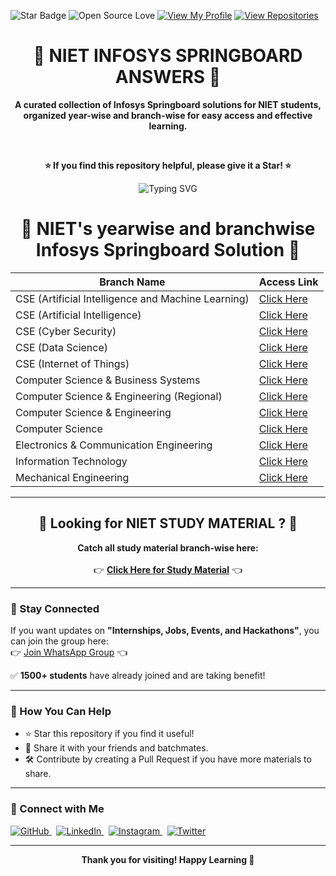 ![Star Badge](https://img.shields.io/static/v1?label=%F0%9F%8C%9F&message=If%20Useful&style=style=flat&color=BC4E99)
![Open Source Love](https://badges.frapsoft.com/os/v1/open-source.svg?v=103)
[![View My Profile](https://img.shields.io/badge/View-My_Profile-green?logo=GitHub)](https://github.com/DevGoyalG)
[![View Repositories](https://img.shields.io/badge/View-My_Repositories-blue?logo=GitHub)](https://github.com/DevGoyalG?tab=repositories)

<h1 align="center"> 🚀 NIET INFOSYS SPRINGBOARD ANSWERS 🚀 </h1>

<p align="center">
  <b>A curated collection of Infosys Springboard solutions for NIET students,<br>organized year-wise and branch-wise for easy access and effective learning.</b>
</p>


<br/>

<p align="center">
  <b>⭐ If you find this repository helpful, please give it a Star! ⭐</b>
</p>

<p align="center">
  <p align="center"><img src="https://readme-typing-svg.demolab.com?font=Segoe+script&duration=1000&pause=1000&center=true&vCenter=true&random=false&width=435&lines=Goal+%3A+20+%E2%98%85" alt="Typing SVG" /></a> </p>
</p>

<H1 align="center"> 🔷 NIET's yearwise and branchwise Infosys Springboard Solution 🔷 </H1>

| Branch Name                                               | Access Link                                          |
|-----------------------------------------------------------|------------------------------------------------------|
| CSE (Artificial Intelligence and Machine Learning)        | [Click Here](https://github.com/DevGoyalG/NIET-Infosys-Springboard/blob/main/NIET%20Infosys%20Springboard%20Solutions/CSE%20(Artificial%20Intelligence%20and%20Machine%20Learning).md) |
| CSE (Artificial Intelligence)                             | [Click Here](https://github.com/DevGoyalG/NIET-Infosys-Springboard/blob/main/NIET%20Infosys%20Springboard%20Solutions/CSE%20(Artificial%20Intelligence).md)  |
| CSE (Cyber Security)                                      | [Click Here](https://github.com/DevGoyalG/NIET-Infosys-Springboard/blob/main/NIET%20Infosys%20Springboard%20Solutions/CSE%20(Cyber%20Security).md)           |
| CSE (Data Science)                                        | [Click Here](https://github.com/DevGoyalG/NIET-Infosys-Springboard/blob/main/NIET%20Infosys%20Springboard%20Solutions/CSE%20(Data%20Science).md)             |
| CSE (Internet of Things)                                  | [Click Here](https://github.com/DevGoyalG/NIET-Infosys-Springboard/blob/main/NIET%20Infosys%20Springboard%20Solutions/CSE%20(Internet%20of%20Things).md)     |
| Computer Science & Business Systems                       | [Click Here](https://github.com/DevGoyalG/NIET-Infosys-Springboard/blob/main/NIET%20Infosys%20Springboard%20Solutions/Computer%20Science%20%26%20Business%20Systems.md) |
| Computer Science & Engineering (Regional)                 | [Click Here](https://github.com/DevGoyalG/NIET-Infosys-Springboard/blob/main/NIET%20Infosys%20Springboard%20Solutions/Computer%20Science%20%26%20Engineering%20(Regional).md) |
| Computer Science & Engineering                            | [Click Here](https://github.com/DevGoyalG/NIET-Infosys-Springboard/blob/main/NIET%20Infosys%20Springboard%20Solutions/Computer%20Science%20%26%20Engineering.md) |
| Computer Science                                          | [Click Here](https://github.com/DevGoyalG/NIET-Infosys-Springboard/blob/main/NIET%20Infosys%20Springboard%20Solutions/Computer%20Science.md)                 |
| Electronics & Communication Engineering                   | [Click Here](https://github.com/DevGoyalG/NIET-Infosys-Springboard/blob/main/NIET%20Infosys%20Springboard%20Solutions/Electronics%20%26%20Communication%20Engineering.md) |
| Information Technology                                    | [Click Here](https://github.com/DevGoyalG/NIET-Infosys-Springboard/blob/main/NIET%20Infosys%20Springboard%20Solutions/Information%20Technology.md)           |
| Mechanical Engineering                                    | [Click Here](https://github.com/DevGoyalG/NIET-Infosys-Springboard/blob/main/NIET%20Infosys%20Springboard%20Solutions/Mechanical%20Engineering.md)           |

---

<h2 align="center">🔶 Looking for NIET STUDY MATERIAL ? 🔶</h2>

<p align="center">
  <b>Catch all study material branch-wise here:</b><br><br>
  👉 <a href="https://github.com/DevGoyalG/NIET-Study-Material" target="_blank"><b>Click Here for Study Material</b></a> 👈
</p>

---

### 📢 Stay Connected

If you want updates on **"Internships, Jobs, Events, and Hackathons"**, you can join the group here:  
👉 [Join WhatsApp Group](https://chat.whatsapp.com/KlozUtzoRSKAUebkcoPnYN) 👈

✅ **1500+ students** have already joined and are taking benefit!

---

### 📌 How You Can Help

- ⭐ Star this repository if you find it useful!
- 🔗 Share it with your friends and batchmates.
- 🛠️ Contribute by creating a Pull Request if you have more materials to share.

---

### 🤝 Connect with Me


<a href="https://github.com/DevGoyalG" target="_blank">
  <img src="https://img.shields.io/badge/GitHub-181717?style=for-the-badge&logo=github&logoColor=white" alt="GitHub"/>
</a>
&nbsp;
<a href="https://www.linkedin.com/in/devgoyalg/" target="_blank">
  <img src="https://img.shields.io/badge/LinkedIn-0A66C2?style=for-the-badge&logo=linkedin&logoColor=white" alt="LinkedIn"/>
</a>
&nbsp;
<a href="https://www.instagram.com/dev_goyal_g/" target="_blank">
  <img src="https://img.shields.io/badge/Instagram-E4405F?style=for-the-badge&logo=instagram&logoColor=white" alt="Instagram"/>
</a>
&nbsp;
<a href="https://x.com/dev_goyal_g" target="_blank">
  <img src="https://img.shields.io/badge/Twitter-1DA1F2?style=for-the-badge&logo=twitter&logoColor=white" alt="Twitter"/>
</a>

---
<p align="center">
  <b>Thank you for visiting! Happy Learning 🚀</b>
</p>

<!--
<br> 

<H2 align="center"> This repository contains answers for the following courses.</H2>
<br> 

<p align="center"> <a href="https://github.com/DevGoyalG/NIET-Infosys-Springboard/tree/main/Programming%20Fundamentals%20using%20Python%20-%20Part%201"><img src="https://github.com/DevGoyalG/NIET-Infosys-Springboard/blob/main/img/Programming%20Fundamentals%20using%20Python%20-%20Part%201.png">Click Here ⚡︎</a></p>

<br>

<p align="center"> <a href="https://github.com/DevGoyalG/NIET-Infosys-Springboard/tree/main/Programming%20using%20Java"><img src="https://github.com/DevGoyalG/NIET-Infosys-Springboard/blob/main/img/Programming%20using%20Java.png">Click Here ⚡︎</a></p>

<br>

<p align="center"> <a href="https://github.com/DevGoyalG/NIET-Infosys-Springboard/tree/main/Data%20Structures%20and%20Algorithms%20using%20Java"><img src="https://github.com/DevGoyalG/NIET-Infosys-Springboard/blob/main/img/Data%20Structures%20and%20Algorithms%20using%20Java.png">Click Here ⚡︎</a></p>

<br>

<p align="center"><a href="https://github.com/DevGoyalG/NIET-Infosys-Springboard/tree/main/Introduction%20to%20Python"><img src="https://github.com/DevGoyalG/NIET-Infosys-Springboard/blob/main/img/Introduction%20to%20Python.png">Click Here ⚡︎</a></p>

<br>

<p align="center"> <a href="https://github.com/DevGoyalG/NIET-Infosys-Springboard/tree/main/Spring%20and%20Angular%20Full%20Stack%20Developer"><img src="https://github.com/DevGoyalG/NIET-Infosys-Springboard/blob/main/img/Spring%20and%20Angular%20Full%20Stack%20Developer.png">Click Here ⚡︎</a></p>

<br>

<p align="center"> <a href="https://github.com/DevGoyalG/NIET-Infosys-Springboard/tree/main/Next%20Gen%20Technologies"><img src="https://github.com/DevGoyalG/NIET-Infosys-Springboard/blob/main/img/Next%20Gen%20Technologies .png">Click Here ⚡︎</a></p>

<br>

<p align="center"> <a href="https://github.com/DevGoyalG/NIET-Infosys-Springboard/tree/main/Deep%20Learning%20for%20Developers"><img src="https://github.com/DevGoyalG/NIET-Infosys-Springboard/blob/main/img/Deep%20Learning%20for%20Developers.png">Click Here ⚡︎</a></p>

<br>

<p align="center"> <a href="https://github.com/DevGoyalG/NIET-Infosys-Springboard/tree/main/ReactJS"><img src="https://github.com/DevGoyalG/NIET-Infosys-Springboard/blob/main/img/ReactJS.png">Click Here ⚡︎</a></p>

<br>

<p align="center"> <a href="https://github.com/DevGoyalG/NIET-Infosys-Springboard/tree/main/JavaScript%20Essentials"><img src="https://github.com/DevGoyalG/NIET-Infosys-Springboard/blob/main/img/JavaScript%20Essentials.png">Click Here ⚡︎</a></p>

<br>

<p align="center"> <a href="https://github.com/DevGoyalG/NIET-Infosys-Springboard/tree/main/Introduction%20to%20AI%20%26%20ML"><img src="https://github.com/DevGoyalG/NIET-Infosys-Springboard/blob/main/img/Introduction%20to%20AI%20%26%20ML.png">Click Here ⚡︎</a></p>

<br>

<p align="center"> <a href="https://github.com/DevGoyalG/NIET-Infosys-Springboard/tree/main/Introduction%20to%20ML%20and%20AI"><img src="https://github.com/DevGoyalG/NIET-Infosys-Springboard/blob/main/img/Introduction%20to%20ML%20and%20AI.png">Click Here ⚡︎</a></p>

<br>

<p align="center"> <a href="https://github.com/DevGoyalG/NIET-Infosys-Springboard/tree/main/Data%20Structures%20and%20Algorithms%20using%20Python%20-%20Part%201"><img src="https://github.com/DevGoyalG/NIET-Infosys-Springboard/blob/main/img/Data%20Structures%20and%20Algorithms%20using%20Python%20-%20Part%201.png">Click Here ⚡︎</a></p>

<br>

<p align="center"> <a href="https://github.com/DevGoyalG/NIET-Infosys-Springboard/tree/main/Data%20Structures%20and%20Algorithms%20using%20Python%20-%20Part%202"><img src="https://github.com/DevGoyalG/NIET-Infosys-Springboard/blob/main/img/Data%20Structures%20and%20Algorithms%20using%20Python%20-%20Part%202.png">Click Here ⚡︎</a></p>

<br>

<p align="center"> <a href="https://github.com/DevGoyalG/NIET-Infosys-Springboard/tree/main/Object%20Oriented%20Programming%20using%20Python"><img src="https://github.com/DevGoyalG/NIET-Infosys-Springboard/blob/main/img/Object%20Oriented%20Programming%20using%20Python.png">Click Here ⚡︎</a></p>

<br>

<p align="center"> <a href="https://github.com/DevGoyalG/NIET-Infosys-Springboard/tree/main/Programming%20Using%20C%2B%2B"><img src="https://github.com/DevGoyalG/NIET-Infosys-Springboard/blob/main/img/Programming%20Using%20C%2B%2B.png">Click Here ⚡︎</a></p>

<br>

<p align="center"> <a href="https://github.com/DevGoyalG/NIET-Infosys-Springboard/tree/main/Programming%20in%20C"><img src="https://github.com/DevGoyalG/NIET-Infosys-Springboard/blob/main/img/Programming%20in%20C.png">Click Here ⚡︎</a></p>

<br>

The code for this document file is used from <a href="https://github.com/krsatyam7">Kumar Satyam's</a> repository. Huge thanks to him ❤️.
-->

<!-- Dev Goyal -->

